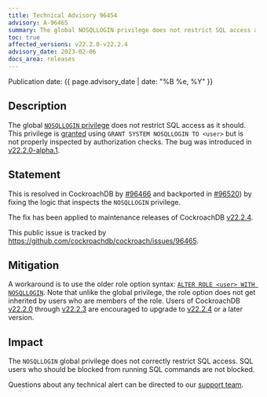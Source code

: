 ```yaml
---
title: Technical Advisory 96454
advisory: A-96465
summary: The global NOSQLLOGIN privilege does not restrict SQL access as it should.
toc: true
affected_versions: v22.2.0-v22.2.4
advisory_date: 2023-02-06
docs_area: releases
---
```


Publication date: {{ page.advisory_date | date: "%B %e, %Y" }}

## Description

The global [`NOSQLLOGIN` privilege](../v22.2/security-reference/authorization.html#system-level-privileges) does not restrict SQL access as it should. This privilege is [granted](../v22.2/security-reference/authorization.html) using `GRANT SYSTEM NOSQLLOGIN TO <user>` but is not properly inspected by authorization checks. The bug was introduced in [v22.2.0-alpha.1](../releases/v22.2.html#v22-2-0-alpha-1).

## Statement

This is resolved in CockroachDB by [#96466](https://github.com/cockroachdb/cockroach/pull/96466)
and backported in [#96520](https://github.com/cockroachdb/cockroach/pull/96520)) by fixing the logic that inspects the `NOSQLLOGIN` privilege.

The fix has been applied to maintenance releases of CockroachDB [v22.2.4](../releases/v22.2.html#v22-2-4).

This public issue is tracked by https://github.com/cockroachdb/cockroach/issues/96465. 

## Mitigation

A workaround is to use the older role option syntax: [`ALTER ROLE <user> WITH NOSQLLOGIN`](../v22.2/alter-role.html). Note that unlike the global privilege, the role option does not get inherited by users who are members of the role.
Users of CockroachDB [v22.2.0](../releases/v22.2.html#v22-2-0) through [v22.2.3](../releases/v22.2.html#v22-2-3) are encouraged to upgrade to [v22.2.4](../releases/v22.2.html#v22-2-4) or a later version.

## Impact

The `NOSQLLOGIN` global privilege does not correctly restrict SQL access. SQL users who should be blocked from running SQL commands are not blocked.

Questions about any technical alert can be directed to our [support team](https://support.cockroachlabs.com/).
